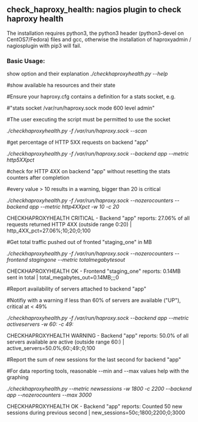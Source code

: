 ## check_haproxy_health: nagios plugin to check haproxy health

The installation requires python3, the python3 header (python3-devel on CentOS7/Fedora) files and gcc, 
otherwise the installation of haproxyadmin / nagiosplugin with pip3 will fail.


### Basic Usage:

show option and their explanation
_./checkhaproxyhealth.py --help_

#show available ha resources and their state

#Ensure your haproxy.cfg contains a definition for a stats socket, e.g.

#"stats socket /var/run/haproxy.sock mode 600 level admin"

#The user executing the script must be permitted to use the socket


_./checkhaproxyhealth.py -f /var/run/haproxy.sock --scan_

#get percentage of HTTP 5XX requests on backend "app"

_./checkhaproxyhealth.py -f /var/run/haproxy.sock --backend app --metric http5XXpct_

#check for HTTP 4XX on backend "app" without resetting the stats counters after completion

#every value > 10 results in a warning, bigger than 20 is critical

_./checkhaproxyhealth.py -f /var/run/haproxy.sock --nozerocounters --backend app --metric http4XXpct -w 10 -c 20_

CHECKHAPROXYHEALTH CRITICAL - Backend "app" reports: 27.06% of all requests returned HTTP 4XX (outside range 0:20) | http_4XX_pct=27.06%;10;20;0;100


#Get total traffic pushed out of fronted "staging_one" in MB

_./checkhaproxyhealth.py -f /var/run/haproxy.sock --nozerocounters --frontend stagingone --metric totalmegabytesout_

CHECKHAPROXYHEALTH OK - Frontend "staging_one" reports: 0.14MB sent in total | total_megabytes_out=0.14MB;;;0

#Report availability of servers attached to backend "app"

#Notifiy with a warning if less than 60% of servers are available ("UP"), critical at < 49%

_./checkhaproxyhealth.py -f /var/run/haproxy.sock --backend app --metric activeservers -w 60: -c 49:_

  CHECKHAPROXYHEALTH WARNING - Backend "app" reports: 50.0% of all servers available are active (outside range 60:) | active_servers=50.0%;60:;49:;0;100

#Report the sum of new sessions for the last second for backend "app"

#For data reporting tools, reasonable --min and --max values help with the graphing

_./checkhaproxyhealth.py --metric newsessions -w 1800 -c 2200 --backend app --nozerocounters --max 3000_

  CHECKHAPROXYHEALTH OK - Backend "app" reports: Counted 50 new sessions during previous second | new_sessions=50c;1800;2200;0;3000
